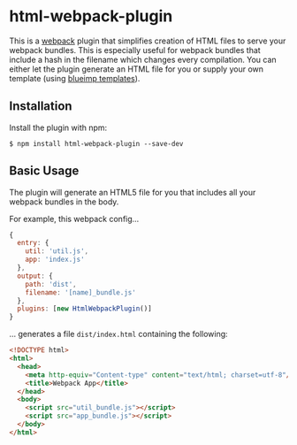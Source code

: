 html-webpack-plugin
===================

This is a [webpack](http://webpack.github.io/) plugin that simplifies creation of HTML files to serve your
webpack bundles. This is especially useful for webpack bundles that include
a hash in the filename which changes every compilation. You can either let the plugin generate an HTML file for you or supply
your own template (using [blueimp templates](https://github.com/blueimp/JavaScript-Templates)).

Installation
------------
Install the plugin with npm:
```shell
$ npm install html-webpack-plugin --save-dev
```


Basic Usage
-----------

The plugin will generate an HTML5 file for you that includes all your webpack
bundles in the body.

For example, this webpack config...
```javascript
{
  entry: {
    util: 'util.js',
    app: 'index.js'
  },
  output: {
    path: 'dist',
    filename: '[name]_bundle.js'
  },
  plugins: [new HtmlWebpackPlugin()]
}
```

... generates a file `dist/index.html` containing the following:
```html
<!DOCTYPE html>
<html>
  <head>
    <meta http-equiv="Content-type" content="text/html; charset=utf-8"/>
    <title>Webpack App</title>
  </head>
  <body>
    <script src="util_bundle.js"></script>
    <script src="app_bundle.js"></script>
  </body>
</html>
```
